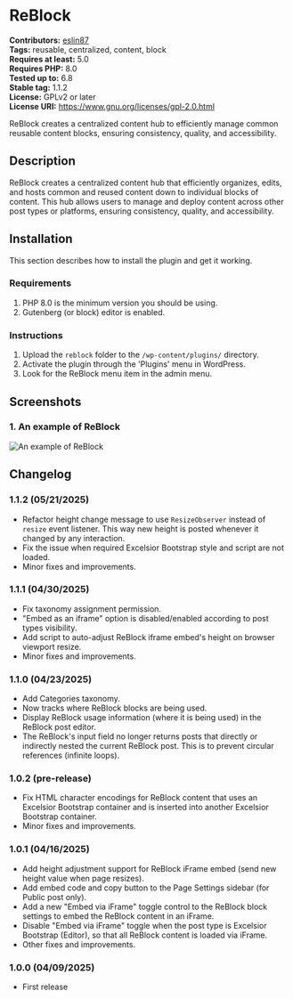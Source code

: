# ReBlock #

**Contributors:** [eslin87](https://profiles.wordpress.org/eslin87/)  
**Tags:** reusable, centralized, content, block  
**Requires at least:** 5.0  
**Requires PHP:** 8.0  
**Tested up to:** 6.8  
**Stable tag:** 1.1.2  
**License:** GPLv2 or later  
**License URI:** https://www.gnu.org/licenses/gpl-2.0.html  

ReBlock creates a centralized content hub to efficiently manage common reusable content blocks, ensuring consistency, quality, and accessibility.

## Description ##

ReBlock creates a centralized content hub that efficiently organizes, edits, and hosts common and reused content down to individual blocks of content. This hub allows users to manage and deploy content across other post types or platforms, ensuring consistency, quality, and accessibility.

## Installation ##

This section describes how to install the plugin and get it working.

### Requirements ###

1. PHP 8.0 is the minimum version you should be using.
1. Gutenberg (or block) editor is enabled.

### Instructions ###

1. Upload the `reblock` folder to the `/wp-content/plugins/` directory.
1. Activate the plugin through the 'Plugins' menu in WordPress.
1. Look for the ReBlock menu item in the admin menu.

## Screenshots ##

### 1. An example of ReBlock ###
![An example of ReBlock](.wordpress-org/screenshot-1.png)


## Changelog ##

### 1.1.2 (05/21/2025) ###

* Refactor height change message to use `ResizeObserver` instead of `resize` event listener. This way new height is posted whenever it changed by any interaction.
* Fix the issue when required Excelsior Bootstrap style and script are not loaded.
* Minor fixes and improvements.

### 1.1.1 (04/30/2025) ###

* Fix taxonomy assignment permission.
* "Embed as an iframe" option is disabled/enabled according to post types visibility.
* Add script to auto-adjust ReBlock iframe embed's height on browser viewport resize.
* Minor fixes and improvements.

### 1.1.0 (04/23/2025) ###

* Add Categories taxonomy.
* Now tracks where ReBlock blocks are being used.
* Display ReBlock usage information (where it is being used) in the ReBlock post editor.
* The ReBlock's input field no longer returns posts that directly or indirectly nested the current ReBlock post. This is to prevent circular references (infinite loops).

### 1.0.2 (pre-release) ###

* Fix HTML character encodings for ReBlock content that uses an Excelsior Bootstrap container and is inserted into another Excelsior Bootstrap container.
* Minor fixes and improvements.

### 1.0.1 (04/16/2025) ###

* Add height adjustment support for ReBlock iFrame embed (send new height value when page resizes).
* Add embed code and copy button to the Page Settings sidebar (for Public post only).
* Add a new "Embed via iFrame" toggle control to the ReBlock block settings to embed the ReBlock content in an iFrame.
* Disable "Embed via iFrame" toggle when the post type is Excelsior Bootstrap (Editor), so that all ReBlock content is loaded via iFrame.
* Other fixes and improvements.

### 1.0.0 (04/09/2025) ###

* First release